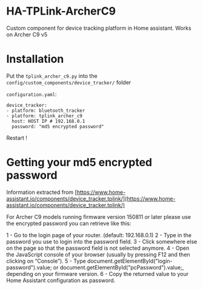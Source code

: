 # HA-TPLink-ArcherC9
Custom component for device tracking platform in Home assistant. Works on Archer C9 v5

# Installation
Put the `tplink_archer_c9.py` into the `config/custom_components/device_tracker/` folder

`configuration.yaml`:

    device_tracker:
    - platform: bluetooth_tracker
    - platform: tplink_archer_c9
      host: HOST IP # 192.168.0.1
      password: "md5 encrypted password" 
 
Restart !

# Getting your md5 encrypted password

Information extracted from [https://www.home-assistant.io/components/device_tracker.tplink/](https://www.home-assistant.io/components/device_tracker.tplink/)

For Archer C9 models running firmware version 150811 or later please use the encrypted password you can retrieve like this:

1 - Go to the login page of your router. (default: 192.168.0.1)
2 - Type in the password you use to login into the password field.
3 - Click somewhere else on the page so that the password field is not selected anymore.
4 - Open the JavaScript console of your browser (usually by pressing F12 and then clicking on “Console”).
5 - Type document.getElementById("login-password").value; or document.getElementById("pcPassword").value;, depending on your firmware version.
6 - Copy the returned value to your Home Assistant configuration as password.